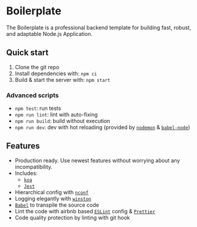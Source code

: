 # Boilerplate

The Boilerplate is a professional backend template for building fast, robust, and adaptable Node.js Application.

## Quick start

1. Clone the git repo
2. Install dependencies with: `npm ci`
3. Build & start the server with: `npm start`

### Advanced scripts

- `npm test`: run tests
- `npm run lint`: lint with auto-fixing
- `npm run build`: build without execution
- `npm run dev`: dev with hot reloading (provided by [`nodemon`](https://github.com/remy/nodemon) & [`babel-node`](https://github.com/babel/babel/tree/master/packages/babel-node))

## Features

- Production ready. Use newest features without worrying about any incompatibility.
- Includes:
  - [`koa`](https://koajs.com/)
  - [`Jest`](https://github.com/facebook/jest)
- Hierarchical config with [`nconf`](https://github.com/indexzero/nconf)
- Logging elegantly with [`winston`](https://github.com/winstonjs/winston)
- [`Babel`](https://babeljs.io/) to transpile the source code
- Lint the code with airbnb based [`ESLint`](https://github.com/eslint/eslint) config & [`Prettier`](https://github.com/prettier/prettier)
- Code quality protection by linting with git hook
